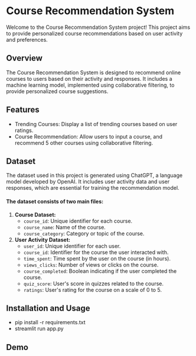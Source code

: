 # Course Recommendation System
Welcome to the Course Recommendation System project! This project aims to provide personalized course recommendations based on user activity and preferences.

## Overview

The Course Recommendation System is designed to recommend online courses to users based on their activity and responses. It includes a machine learning model, implemented using collaborative filtering, to provide personalized course suggestions.

## Features

- Trending Courses: Display a list of trending courses based on user ratings.
- Course Recommendation: Allow users to input a course, and recommend 5 other courses using collaborative filtering.

## Dataset

The dataset used in this project is generated using ChatGPT, a language model developed by OpenAI. It includes user activity data and user responses, which are essential for training the recommendation model.

#### The dataset consists of two main files:

1. **Course Dataset:**
   - `course_id`: Unique identifier for each course.
   - `course_name`: Name of the course.
   - `course_category`: Category or topic of the course.
2. **User Activity Dataset:**
    - `user_id`: Unique identifier for each user.
    - `course_id`: Identifier for the course the user interacted with.
    - `time_spent`: Time spent by the user on the course (in hours).
    - `views_clicks`: Number of views or clicks on the course.
    - `course_completed`: Boolean indicating if the user completed the course.
    - `quiz_score`: User's score in quizzes related to the course.
    - `ratings`: User's rating for the course on a scale of 0 to 5.

## Installation and Usage

* pip install -r requirements.txt
* streamlit run app.py

## Demo
